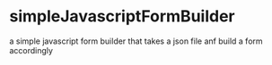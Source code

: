 # simpleJavascriptFormBuilder
a simple javascript form builder that takes a json file anf build a form accordingly
